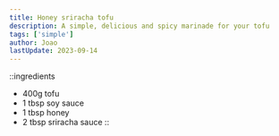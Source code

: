 ```yaml
---
title: Honey sriracha tofu
description: A simple, delicious and spicy marinade for your tofu
tags: ['simple']
author: Joao
lastUpdate: 2023-09-14
---
```


::ingredients
- 400g tofu
- 1 tbsp soy sauce
- 1 tbsp honey
- 2 tbsp sriracha sauce
::
